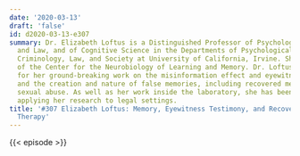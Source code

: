 ```yaml
---
date: '2020-03-13'
draft: 'false'
id: d2020-03-13-e307
summary: Dr. Elizabeth Loftus is a Distinguished Professor of Psychological Science
  and Law, and of Cognitive Science in the Departments of Psychological Science, and
  Criminology, Law, and Society at University of California, Irvine. She is also Fellow
  of the Center for the Neurobiology of Learning and Memory. Dr. Loftus is best known
  for her ground-breaking work on the misinformation effect and eyewitness memory,
  and the creation and nature of false memories, including recovered memories of childhood
  sexual abuse. As well as her work inside the laboratory, she has been involved in
  applying her research to legal settings.
title: '#307 Elizabeth Loftus: Memory, Eyewitness Testimony, and Recovered Memory
  Therapy'
---
```

{{< episode >}}
